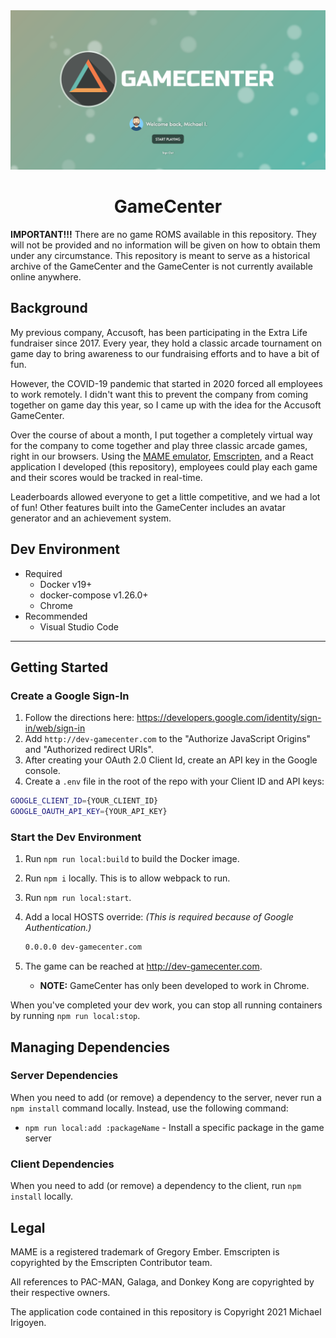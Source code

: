 <div align="center">
  <img src="./.github/screenshot.png">
  <h1>GameCenter</h1>
</div>

**IMPORTANT!!!**
There are no game ROMS available in this repository. They will not be provided and no information will be given on how to obtain them under any circumstance.
This repository is meant to serve as a historical archive of the GameCenter and the GameCenter is not currently available online anywhere.

## Background

My previous company, Accusoft, has been participating in the Extra Life fundraiser since 2017. Every year, they hold a classic arcade tournament on game day to bring awareness to our fundraising efforts and to have a bit of fun.

However, the COVID-19 pandemic that started in 2020 forced all employees to work remotely. I didn't want this to prevent the company from coming together on game day this year, so I came up with the idea for the Accusoft GameCenter.

Over the course of about a month, I put together a completely virtual way for the company to come together and play three classic arcade games, right in our browsers. Using the [MAME emulator](https://www.mamedev.org/), [Emscripten](https://emscripten.org/), and a React application I developed (this repository), employees could play each game and their scores would be tracked in real-time.

Leaderboards allowed everyone to get a little competitive, and we had a lot of fun! Other features built into the GameCenter includes an avatar generator and an achievement system.

## Dev Environment

- Required
  - Docker v19+
  - docker-compose v1.26.0+
  - Chrome
- Recommended
  - Visual Studio Code

---

## Getting Started

### Create a Google Sign-In

1. Follow the directions here: <https://developers.google.com/identity/sign-in/web/sign-in>
2. Add `http://dev-gamecenter.com` to the "Authorize JavaScript Origins" and "Authorized redirect URIs".
3. After creating your OAuth 2.0 Client Id, create an API key in the Google console.
4. Create a `.env` file in the root of the repo with your Client ID and API keys:

```bash
GOOGLE_CLIENT_ID={YOUR_CLIENT_ID}
GOOGLE_OAUTH_API_KEY={YOUR_API_KEY}
```

### Start the Dev Environment

1. Run `npm run local:build` to build the Docker image.
2. Run `npm i` locally. This is to allow webpack to run.
3. Run `npm run local:start`.
4. Add a local HOSTS override: _(This is required because of Google Authentication.)_

    ```bash
    0.0.0.0 dev-gamecenter.com
    ```

5. The game can be reached at <http://dev-gamecenter.com>.
   - **NOTE:** GameCenter has only been developed to work in Chrome.

When you've completed your dev work, you can stop all running containers by running `npm run local:stop`.

## Managing Dependencies

### Server Dependencies

When you need to add (or remove) a dependency to the server, never run a `npm install` command locally. Instead, use the following command:

- `npm run local:add :packageName` - Install a specific package in the game server

### Client Dependencies

When you need to add (or remove) a dependency to the client, run `npm install` locally.

## Legal

MAME is a registered trademark of Gregory Ember. Emscripten is copyrighted by the Emscripten Contributor team.

All references to PAC-MAN, Galaga, and Donkey Kong are copyrighted by their respective owners.

The application code contained in this repository is Copyright 2021 Michael Irigoyen.
